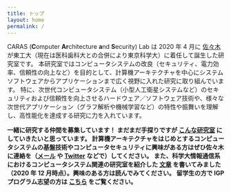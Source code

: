 ```yaml
---
title: トップ
layout: home
permalink: /
---
```


CARAS (<span class="bigger"><b>C</b></span>omputer <span class="bigger"><b>Ar</b></span>chitecture <span class="bigger"><b>a</b></span>nd <span class="bigger"><b>S</b></span>ecurity) Lab は 2020 年 4 月に [佐々木](https://hiroshi-sasaki.github.io) が東工大（現在は医科歯科大との合併により東京科学大）に着任して誕生した研究室です。
本研究室ではコンピュータシステムの改良（セキュリティ、電力効率、信頼性の向上など）を目的として、計算機アーキテクチャを中心にシステムソフトウェアからアプリケーションまで広く視野に入れた研究に取り組んでいます。
特に、次世代コンピュータシステム（小型人工衛星システムなど）のセキュリティおよび信頼性を向上させるハードウェア／ソフトウェア技術や、様々な次世代アプリケーション（グラフ解析や機械学習など）の特性や振舞いを理解し、高性能化を達成する研究に力を入れています。

**一緒に研究する仲間を募集しています！
まだまだ手探りですが [こんな研究室](message) にしていきたいと思っています。
計算機アーキテクチャをはじめとするコンピュータシステムの基盤技術やコンピュータセキュリティに興味がある方はぜひ佐々木に連絡を（[メール](mailto:sasaki@ict.eng.isct.ac.jp) や [Twitter](https://twitter.com/hrshssk) などで）してください。
また、科学大情報通信系におけるコンピュータシステム関連の研究室を紹介した [文章](https://hiroshi-sasaki.github.io/blog/2020/12/22/introduction-to-systems-labs-in-titech-ict.html) を書いてみました（2020 年 12 月時点）。興味のある方は読んでみてください。
留学生の方で IGP プログラム志望の方は [こちら](https://hiroshi-sasaki.github.io/index-en.html) をご覧ください。**
